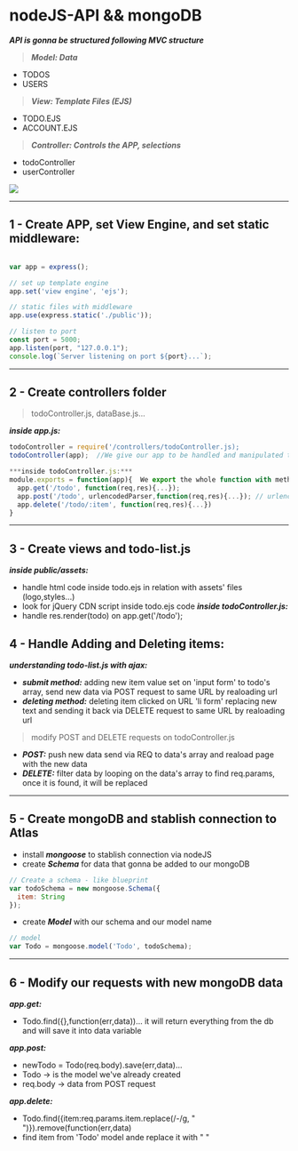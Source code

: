 
# nodeJS-API && mongoDB

***API is gonna be structured following MVC structure***

> ***Model: Data***
- TODOS
- USERS

> ***View: Template Files (EJS)***
- TODO.EJS
- ACCOUNT.EJS

> ***Controller: Controls the APP, selections***
- todoController
- userController

<img src="https://www.cleveroad.com/images/article-previews/what-is-mvc.png" tittle="MVC Structure">

---

## 1 - Create APP, set View Engine, and set static middleware:
```javascript

var app = express();

// set up template engine
app.set('view engine', 'ejs');

// static files with middleware
app.use(express.static('./public'));

// listen to port
const port = 5000;
app.listen(port, "127.0.0.1");
console.log(`Server listening on port ${port}...`);
```

---

## 2 - Create controllers folder
> todoController.js, dataBase.js...

***inside app.js:*** 
```javascript
todoController = require('/controllers/todoController.js);
todoController(app);  //We give our app to be handled and manipulated to the controller

***inside todoController.js:***
module.exports = function(app){  We export the whole function with methods inside
  app.get('/todo', function(req,res){...});
  app.post('/todo', urlencodedParser,function(req,res){...}); // urlencodedParser to handle body 
  app.delete('/todo/:item', function(req,res){...})
}
```

---

## 3 - Create views and todo-list.js
***inside public/assets:***
- handle html code inside todo.ejs in relation with assets' files (logo,styles...)
- look for jQuery CDN script inside todo.ejs code
***inside todoController.js:***
- handle res.render(todo) on app.get('/todo');

## 4 - Handle Adding and Deleting items:
***understanding todo-list.js with ajax:***
- ***submit method:*** adding new item value set on 'input form' to todo's array, send new data via POST request to same URL by realoading url
- ***deleting method:*** deleting item clicked on URL 'li form' replacing new text and sending it back via DELETE request to same URL by realoading url

> modify POST and DELETE requests on todoController.js
- ***POST:*** push new data send via REQ to data's array and reaload page with the new data
- ***DELETE:*** filter data by looping on the data's array to find req.params, once it is found, it will be replaced

---

## 5 - Create mongoDB and stablish connection to Atlas
- install ***mongoose*** to stablish connection via nodeJS
- create ***Schema*** for data that gonna be added to our mongoDB
```javascript
// Create a schema - like blueprint
var todoSchema = new mongoose.Schema({
  item: String
});
```
- create ***Model*** with our schema and our model name
```javascript
// model
var Todo = mongoose.model('Todo', todoSchema);
```

---

## 6 - Modify our requests with new mongoDB data
***app.get:***
- Todo.find({},function(err,data))... it will return everything from the db and will save it into data variable

***app.post:***
- newTodo = Todo(req.body).save(err,data)...
- Todo -> is the model we've already created
- req.body -> data from POST request

***app.delete:***
- Todo.find({item:req.params.item.replace(/\-/g, " ")}).remove(function(err,data)
- find item from 'Todo' model ande replace it with " " 
